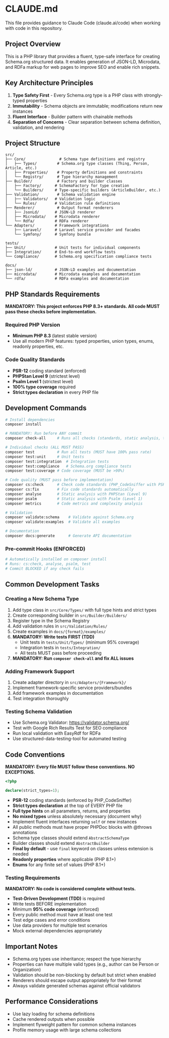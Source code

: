 # CLAUDE.md

This file provides guidance to Claude Code (claude.ai/code) when working with code in this repository.

## Project Overview

This is a PHP library that provides a fluent, type-safe interface for creating Schema.org structured data. It enables generation of JSON-LD, Microdata, and RDFa markup for web pages to improve SEO and enable rich snippets.

## Key Architecture Principles

1. **Type Safety First** - Every Schema.org type is a PHP class with strongly-typed properties
2. **Immutability** - Schema objects are immutable; modifications return new instances
3. **Fluent Interface** - Builder pattern with chainable methods
4. **Separation of Concerns** - Clear separation between schema definition, validation, and rendering

## Project Structure

```
src/
├── Core/               # Schema type definitions and registry
│   ├── Types/         # Schema.org type classes (Thing, Person, Article, etc.)
│   ├── Properties/    # Property definitions and constraints
│   └── Registry/      # Type hierarchy management
├── Builder/           # Factory and builder classes
│   ├── Factory/      # SchemaFactory for type creation
│   └── Builders/     # Type-specific builders (ArticleBuilder, etc.)
├── Validation/        # Schema validation engine
│   ├── Validators/   # Validation logic
│   └── Rules/        # Validation rule definitions
├── Renderer/          # Output format renderers
│   ├── JsonLd/       # JSON-LD renderer
│   ├── Microdata/    # Microdata renderer
│   └── Rdfa/         # RDFa renderer
└── Adapters/         # Framework integrations
    ├── Laravel/      # Laravel service provider and facades
    └── Symfony/      # Symfony bundle

tests/
├── Unit/             # Unit tests for individual components
├── Integration/      # End-to-end workflow tests
└── Compliance/       # Schema.org specification compliance tests

docs/
├── json-ld/          # JSON-LD examples and documentation
├── microdata/        # Microdata examples and documentation
└── rdfa/             # RDFa examples and documentation
```

## PHP Standards Requirements

**MANDATORY: This project enforces PHP 8.3+ standards. All code MUST pass these checks before implementation.**

### Required PHP Version
- **Minimum PHP 8.3** (latest stable version)
- Use all modern PHP features: typed properties, union types, enums, readonly properties, etc.

### Code Quality Standards
- **PSR-12** coding standard (enforced)
- **PHPStan Level 9** (strictest level)
- **Psalm Level 1** (strictest level)
- **100% type coverage** required
- **Strict types declaration** in every PHP file

## Development Commands

```bash
# Install dependencies
composer install

# MANDATORY: Run before ANY commit
composer check-all     # Runs all checks (standards, static analysis, tests)

# Individual checks (ALL MUST PASS)
composer test          # Run all tests (MUST have 100% pass rate)
composer test:unit     # Unit tests
composer test:integration  # Integration tests
composer test:compliance   # Schema.org compliance tests
composer test:coverage # Code coverage (MUST be >90%)

# Code quality (MUST pass before implementation)
composer cs:check      # Check code standards (PHP_CodeSniffer with PSR-12)
composer cs:fix        # Fix code standards automatically
composer analyse       # Static analysis with PHPStan (Level 9)
composer psalm         # Static analysis with Psalm (Level 1)
composer metrics       # Code metrics and complexity analysis

# Validation
composer validate:schema    # Validate against Schema.org
composer validate:examples  # Validate all examples

# Documentation
composer docs:generate      # Generate API documentation
```

### Pre-commit Hooks (ENFORCED)
```bash
# Automatically installed on composer install
# Runs: cs:check, analyse, psalm, test
# Commit BLOCKED if any check fails
```

## Common Development Tasks

### Creating a New Schema Type
1. Add type class in `src/Core/Types/` with full type hints and strict types
2. Create corresponding builder in `src/Builder/Builders/`
3. Register type in the Schema Registry
4. Add validation rules in `src/Validation/Rules/`
5. Create examples in `docs/{format}/examples/`
6. **MANDATORY: Write tests FIRST (TDD)**
   - Unit tests in `tests/Unit/Types/` (minimum 95% coverage)
   - Integration tests in `tests/Integration/`
   - All tests MUST pass before proceeding
7. **MANDATORY: Run `composer check-all` and fix ALL issues**

### Adding Framework Support
1. Create adapter directory in `src/Adapters/{Framework}/`
2. Implement framework-specific service providers/bundles
3. Add framework examples in documentation
4. Test integration thoroughly

### Testing Schema Validation
- Use Schema.org Validator: https://validator.schema.org/
- Test with Google Rich Results Test for SEO compliance
- Run local validation with EasyRdf for RDFa
- Use structured-data-testing-tool for automated testing

## Code Conventions

**MANDATORY: Every file MUST follow these conventions. NO EXCEPTIONS.**

```php
<?php

declare(strict_types=1);
```

- **PSR-12** coding standards (enforced by PHP_CodeSniffer)
- **Strict types declaration** at the top of EVERY PHP file
- **Full type hints** on all parameters, returns, and properties
- **No mixed types** unless absolutely necessary (document why)
- Implement fluent interfaces returning `self` or new instances
- All public methods must have proper PHPDoc blocks with @throws annotations
- Schema type classes should extend `AbstractSchemaType`
- Builder classes should extend `AbstractBuilder`
- **Final by default** - use `final` keyword on classes unless extension is needed
- **Readonly properties** where applicable (PHP 8.1+)
- **Enums** for any finite set of values (PHP 8.1+)

### Testing Requirements

**MANDATORY: No code is considered complete without tests.**

- **Test-Driven Development (TDD)** is required
- Write tests BEFORE implementation
- Minimum **95% code coverage** (enforced)
- Every public method must have at least one test
- Test edge cases and error conditions
- Use data providers for multiple test scenarios
- Mock external dependencies appropriately

## Important Notes

- Schema.org types use inheritance; respect the type hierarchy
- Properties can have multiple valid types (e.g., author can be Person or Organization)
- Validation should be non-blocking by default but strict when enabled
- Renderers should escape output appropriately for their format
- Always validate generated schemas against official validators

## Performance Considerations

- Use lazy loading for schema definitions
- Cache rendered outputs when possible
- Implement flyweight pattern for common schema instances
- Profile memory usage with large schema collections